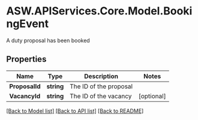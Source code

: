 # ASW.APIServices.Core.Model.BookingEvent
A duty proposal has been booked
## Properties

Name | Type | Description | Notes
------------ | ------------- | ------------- | -------------
**ProposalId** | **string** | The ID of the proposal | 
**VacancyId** | **string** | The ID of the vacancy | [optional] 

[[Back to Model list]](../README.md#documentation-for-models) [[Back to API list]](../README.md#documentation-for-api-endpoints) [[Back to README]](../README.md)

